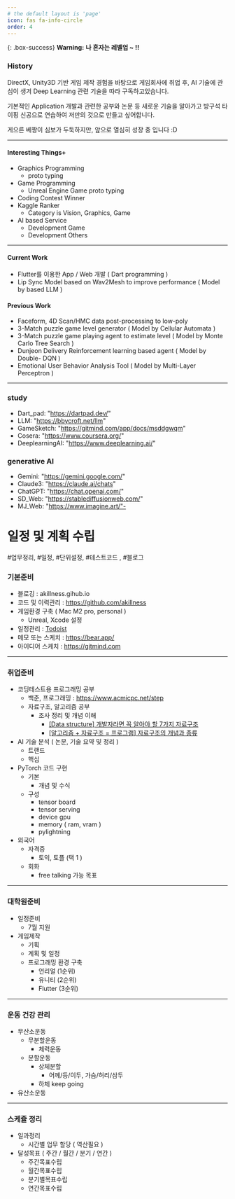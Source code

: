 ```yaml
---
# the default layout is 'page'
icon: fas fa-info-circle
order: 4
---
```


{: .box-success}
**Warning:** **나 혼자는 레벨업 ~ !!**

### History

DirectX, Unity3D 기반 게임 제작 경험을 바탕으로 게임회사에 취업 후, AI 기술에 관심이 생겨 Deep Learning 관련 기술을 따라 구독하고있습니다.

기본적인 Application 개발과 관련한 공부와 논문 등 새로운 기술을 알아가고 방구석 타이핑 신공으로 연습하여 저만의 것으로 만들고 싶어합니다.

게으른 베짱이 심보가 두둑하지만, 앞으로 열심히 성장 중 입니다 :D

* * *
#### Interesting Things+
- Graphics Programming 
  - proto typing 
- Game Programming
  - Unreal Engine Game proto typing
- Coding Contest Winner
- Kaggle Ranker
  - Category is Vision, Graphics, Game
- AI based Service
  - Development Game
  - Development Others

* * * 

#### Current Work
- Flutter를 이용한 App / Web 개발 ( Dart programming )
- Lip Sync Model based on Wav2Mesh to improve performance ( Model by based LLM )

#### Previous Work
- Faceform, 4D Scan/HMC data post-processing to low-poly 
- 3-Match puzzle game level generator ( Model by Cellular Automata )
- 3-Match puzzle game playing agent to estimate level ( Model by Monte Carlo Tree Search  )
- Dunjeon Delivery Reinforcement learning based agent ( Model by Double- DQN )
- Emotional User Behavior Analysis Tool ( Model by Multi-Layer Perceptron )

* * * 


### study

- Dart_pad: "https://dartpad.dev/"
- LLM: "https://bbycroft.net/llm"
- GameSketch: "https://gitmind.com/app/docs/msddgwqm"
- Cosera: "https://www.coursera.org/"
- DeeplearningAI: "https://www.deeplearning.ai/"
  

### generative AI

- Gemini: "https://gemini.google.com/"
- Claude3: "https://claude.ai/chats"
- ChatGPT: "https://chat.openai.com/"
- SD_Web: "https://stablediffusionweb.com/"
- MJ_Web: "https://www.imagine.art/"- 




# 일정 및 계획 수립
#업무정리, #일정, #단위설정, #테스트코드 , #블로그

### 기본준비
- 블로깅 : akillness.gihub.io
- 코드 및 이력관리 : https://github.com/akillness
- 게임환경 구축 ( Mac M2 pro, personal )
  - Unreal, Xcode 설정
- 일정관리 : [Todoist](https://app.todoist.com/app/today)
- 메모 또는 스케치 : https://bear.app/
- 아이디어 스케치 : https://gitmind.com
--- 
### 취업준비 
- 코딩테스트용 프로그래밍 공부
  - 백준, 프로그래밍 : https://www.acmicpc.net/step
  - 자료구조, 알고리즘 공부
    - 조사 정리 및 개념 이해 
      - [\[Data structure\] 개발자라면 꼭 알아야 할 7가지 자료구조](https://velog.io/@jha0402/Data-structure-%EA%B0%9C%EB%B0%9C%EC%9E%90%EB%9D%BC%EB%A9%B4-%EA%BC%AD-%EC%95%8C%EC%95%84%EC%95%BC-%ED%95%A0-7%EA%B0%80%EC%A7%80-%EC%9E%90%EB%A3%8C%EA%B5%AC%EC%A1%B0)
      - [\[알고리즘 + 자료구조 = 프로그램\] 자료구조의 개념과 종류](https://m.hanbit.co.kr/channel/category/category_view.html?cms_code=CMS2832062046)
- AI 기술 분석 ( 논문, 기술 요약 및 정리 )
  - 트랜드
  - 핵심
- PyTorch 코드 구현
  - 기본
    - 개념 및 수식
  - 구성
    - tensor board
    - tensor serving
    - device gpu
    - memory ( ram, vram )
    - pylightning 
- 외국어
  - 자격증 
    - 토익, 토플 (택 1 )
  - 회화
    - free talking 가능  목표
--- 
### 대학원준비
- 일정준비
  - 7월 지원
- 게임제작
  - 기획
  - 계획 및 일정
  - 프로그래밍 환경 구축
    - 언리얼 (1순위)
    - 유니티 (2순위)
    - Flutter (3순위)
--- 
### 운동 건강 관리
- 무산소운동
  - 무분할운동
    - 체력운동
  - 분할운동
    - 상체분할
      - 어께/등/이두, 가슴/허리/삼두
    - 하체 keep going
- 유산소운동
---

### 스케쥴 정리
- 일과정리
  - 시간별 업무 할당 ( 역산필요 )
- 달성목표 ( 주간 / 월간 / 분기 / 연간 )
  - 주간목표수립
  - 월간목표수립
  - 분기별목표수립
  - 연간목표수립